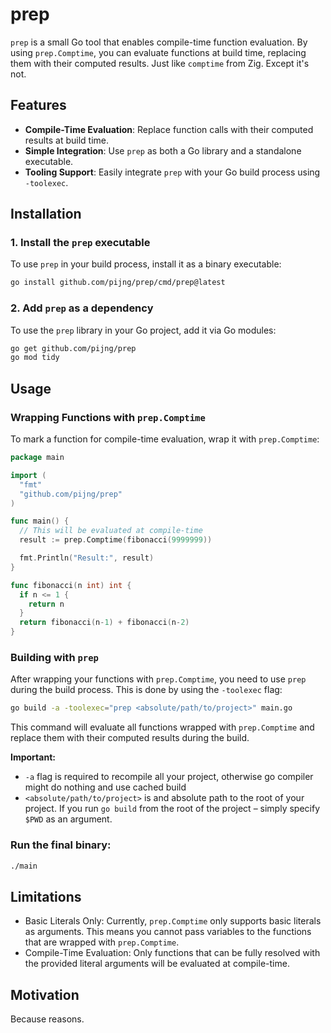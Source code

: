 # prep

`prep` is a small Go tool that enables compile-time function evaluation. By using `prep.Comptime`, you can evaluate functions at build time, replacing them with their computed results. Just like `comptime` from Zig. Except it's not.

## Features

- **Compile-Time Evaluation**: Replace function calls with their computed results at build time.
- **Simple Integration**: Use `prep` as both a Go library and a standalone executable.
- **Tooling Support**: Easily integrate `prep` with your Go build process using `-toolexec`.

## Installation

### 1. Install the `prep` executable

To use `prep` in your build process, install it as a binary executable:

```bash
go install github.com/pijng/prep/cmd/prep@latest
```

### 2. Add `prep` as a dependency

To use the `prep` library in your Go project, add it via Go modules:

```bash
go get github.com/pijng/prep
go mod tidy
```

## Usage

### Wrapping Functions with `prep.Comptime`

To mark a function for compile-time evaluation, wrap it with `prep.Comptime`:

```go
package main

import (
  "fmt"
  "github.com/pijng/prep"
)

func main() {
  // This will be evaluated at compile-time
  result := prep.Comptime(fibonacci(9999999))

  fmt.Println("Result:", result)
}

func fibonacci(n int) int {
  if n <= 1 {
    return n
  }
  return fibonacci(n-1) + fibonacci(n-2)
}
```

### Building with `prep`

After wrapping your functions with `prep.Comptime`, you need to use `prep` during the build process. This is done by using the `-toolexec` flag:

```bash
go build -a -toolexec="prep <absolute/path/to/project>" main.go
```

This command will evaluate all functions wrapped with `prep.Comptime` and replace them with their computed results during the build.

**Important:**
  * `-a` flag is required to recompile all your project, otherwise go compiler might do nothing and use cached build
  * `<absolute/path/to/project>` is and absolute path to the root of your project. If you run `go build` from the root of the project – simply specify `$PWD` as an argument.

### Run the final binary:

```bash
./main
```

## Limitations

* Basic Literals Only: Currently, `prep.Comptime` only supports basic literals as arguments. This means you cannot pass variables to the functions that are wrapped with `prep.Comptime`.
* Compile-Time Evaluation: Only functions that can be fully resolved with the provided literal arguments will be evaluated at compile-time.

## Motivation

Because reasons.